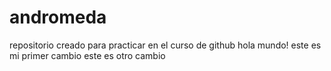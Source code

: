 # andromeda
repositorio creado para practicar en el curso de github
hola mundo! este es mi primer cambio
este es otro cambio 
